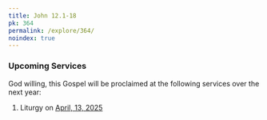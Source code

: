 ```yaml
---
title: John 12.1-18
pk: 364
permalink: /explore/364/
noindex: true
---
```


### Upcoming Services

God willing, this Gospel will be proclaimed at the following services over the next year:


1. Liturgy on [April, 13, 2025](https://orthocal.info/readings/gregorian/2025/04/13/)
